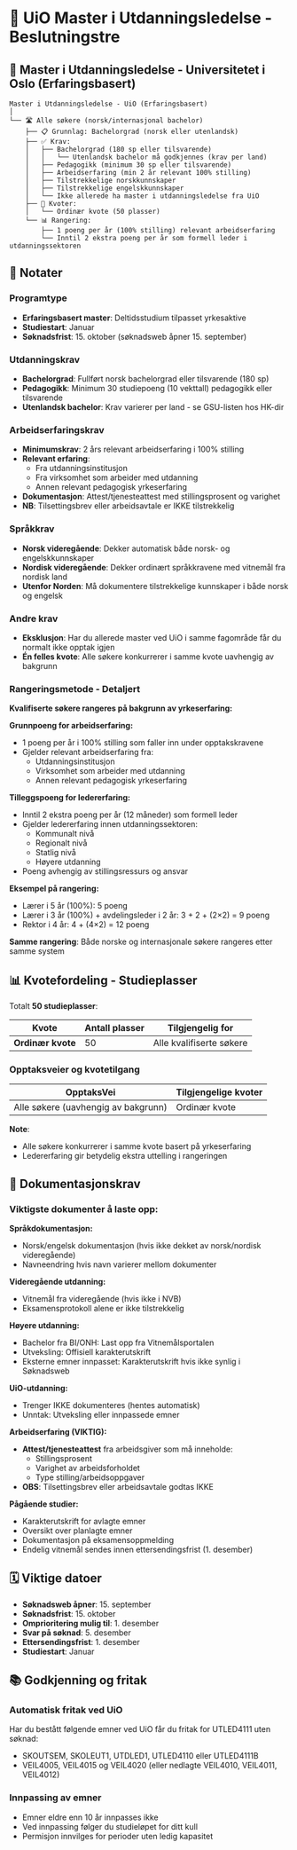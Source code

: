 # 🎯 UiO Master i Utdanningsledelse - Beslutningstre

## 📜 Master i Utdanningsledelse - Universitetet i Oslo (Erfaringsbasert)

```
Master i Utdanningsledelse - UiO (Erfaringsbasert)
│
└── 🛣️ Alle søkere (norsk/internasjonal bachelor)
    ├── 📋 Grunnlag: Bachelorgrad (norsk eller utenlandsk)
    ├── ✅ Krav:
    │   ├── Bachelorgrad (180 sp eller tilsvarende)
    │   │   └── Utenlandsk bachelor må godkjennes (krav per land)
    │   ├── Pedagogikk (minimum 30 sp eller tilsvarende)
    │   ├── Arbeidserfaring (min 2 år relevant 100% stilling)
    │   ├── Tilstrekkelige norskkunnskaper
    │   ├── Tilstrekkelige engelskkunnskaper
    │   └── Ikke allerede ha master i utdanningsledelse fra UiO
    ├── 🎯 Kvoter:
    │   └── Ordinær kvote (50 plasser)
    └── 📊 Rangering: 
        ├── 1 poeng per år (100% stilling) relevant arbeidserfaring
        └── Inntil 2 ekstra poeng per år som formell leder i utdanningssektoren
```

## 📝 Notater

### Programtype
- **Erfaringsbasert master**: Deltidsstudium tilpasset yrkesaktive
- **Studiestart**: Januar
- **Søknadsfrist**: 15. oktober (søknadsweb åpner 15. september)

### Utdanningskrav
- **Bachelorgrad**: Fullført norsk bachelorgrad eller tilsvarende (180 sp)
- **Pedagogikk**: Minimum 30 studiepoeng (10 vekttall) pedagogikk eller tilsvarende
- **Utenlandsk bachelor**: Krav varierer per land - se GSU-listen hos HK-dir

### Arbeidserfaringskrav
- **Minimumskrav**: 2 års relevant arbeidserfaring i 100% stilling
- **Relevant erfaring**:
  - Fra utdanningsinstitusjon
  - Fra virksomhet som arbeider med utdanning
  - Annen relevant pedagogisk yrkeserfaring
- **Dokumentasjon**: Attest/tjenesteattest med stillingsprosent og varighet
- **NB**: Tilsettingsbrev eller arbeidsavtale er IKKE tilstrekkelig

### Språkkrav
- **Norsk videregående**: Dekker automatisk både norsk- og engelskkunnskaper
- **Nordisk videregående**: Dekker ordinært språkkravene med vitnemål fra nordisk land
- **Utenfor Norden**: Må dokumentere tilstrekkelige kunnskaper i både norsk og engelsk

### Andre krav
- **Eksklusjon**: Har du allerede master ved UiO i samme fagområde får du normalt ikke opptak igjen
- **Én felles kvote**: Alle søkere konkurrerer i samme kvote uavhengig av bakgrunn

### Rangeringsmetode - Detaljert

**Kvalifiserte søkere rangeres på bakgrunn av yrkeserfaring:**

**Grunnpoeng for arbeidserfaring:**
- 1 poeng per år i 100% stilling som faller inn under opptakskravene
- Gjelder relevant arbeidserfaring fra:
  - Utdanningsinstitusjon
  - Virksomhet som arbeider med utdanning
  - Annen relevant pedagogisk yrkeserfaring

**Tilleggspoeng for ledererfaring:**
- Inntil 2 ekstra poeng per år (12 måneder) som formell leder
- Gjelder ledererfaring innen utdanningssektoren:
  - Kommunalt nivå
  - Regionalt nivå  
  - Statlig nivå
  - Høyere utdanning
- Poeng avhengig av stillingsressurs og ansvar

**Eksempel på rangering:**
- Lærer i 5 år (100%): 5 poeng
- Lærer i 3 år (100%) + avdelingsleder i 2 år: 3 + 2 + (2×2) = 9 poeng
- Rektor i 4 år: 4 + (4×2) = 12 poeng

**Samme rangering**: Både norske og internasjonale søkere rangeres etter samme system

## 📊 Kvotefordeling - Studieplasser

Totalt **50 studieplasser**:

| Kvote | Antall plasser | Tilgjengelig for |
|-------|---------------|------------------|
| **Ordinær kvote** | 50 | Alle kvalifiserte søkere |

### Opptaksveier og kvotetilgang

| OpptaksVei | Tilgjengelige kvoter |
|------------|---------------------|
| Alle søkere (uavhengig av bakgrunn) | Ordinær kvote |

**Note**: 
- Alle søkere konkurrerer i samme kvote basert på yrkeserfaring
- Ledererfaring gir betydelig ekstra uttelling i rangeringen

## 📄 Dokumentasjonskrav

### Viktigste dokumenter å laste opp:

**Språkdokumentasjon:**
- Norsk/engelsk dokumentasjon (hvis ikke dekket av norsk/nordisk videregående)
- Navneendring hvis navn varierer mellom dokumenter

**Videregående utdanning:**
- Vitnemål fra videregående (hvis ikke i NVB)
- Eksamensprotokoll alene er ikke tilstrekkelig

**Høyere utdanning:**
- Bachelor fra BI/ONH: Last opp fra Vitnemålsportalen
- Utveksling: Offisiell karakterutskrift
- Eksterne emner innpasset: Karakterutskrift hvis ikke synlig i Søknadsweb

**UiO-utdanning:**
- Trenger IKKE dokumenteres (hentes automatisk)
- Unntak: Utveksling eller innpassede emner

**Arbeidserfaring (VIKTIG):**
- **Attest/tjenesteattest** fra arbeidsgiver som må inneholde:
  - Stillingsprosent
  - Varighet av arbeidsforholdet
  - Type stilling/arbeidsoppgaver
- **OBS**: Tilsettingsbrev eller arbeidsavtale godtas IKKE

**Pågående studier:**
- Karakterutskrift for avlagte emner
- Oversikt over planlagte emner
- Dokumentasjon på eksamensoppmelding
- Endelig vitnemål sendes innen ettersendingsfrist (1. desember)

## 🗓️ Viktige datoer

- **Søknadsweb åpner**: 15. september
- **Søknadsfrist**: 15. oktober
- **Omprioritering mulig til**: 1. desember
- **Svar på søknad**: 5. desember
- **Ettersendingsfrist**: 1. desember
- **Studiestart**: Januar

## 📚 Godkjenning og fritak

### Automatisk fritak ved UiO
Har du bestått følgende emner ved UiO får du fritak for UTLED4111 uten søknad:
- SKOUTSEM, SKOLEUT1, UTDLED1, UTLED4110 eller UTLED4111B
- VEIL4005, VEIL4015 og VEIL4020 (eller nedlagte VEIL4010, VEIL4011, VEIL4012)

### Innpassing av emner
- Emner eldre enn 10 år innpasses ikke
- Ved innpassing følger du studieløpet for ditt kull
- Permisjon innvilges for perioder uten ledig kapasitet